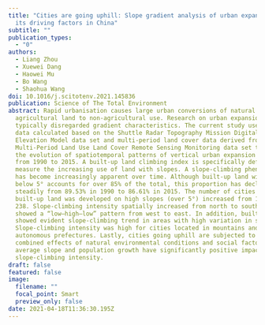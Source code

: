 ```yaml
---
title: "Cities are going uphill: Slope gradient analysis of urban expansion and
  its driving factors in China"
subtitle: ""
publication_types:
  - "0"
authors:
  - Liang Zhou
  - Xuewei Dang
  - Haowei Mu
  - Bo Wang
  - Shaohua Wang
doi: 10.1016/j.scitotenv.2021.145836
publication: Science of The Total Environment
abstract: Rapid urbanisation causes large urban conversions of natural and
  agricultural land to non-agricultural use. Research on urban expansion has
  typically disregarded gradient characteristics. The current study uses slope
  data calculated based on the Shuttle Radar Topography Mission Digital
  Elevation Model data set and multi-period land cover data derived from China's
  Multi-Period Land Use Land Cover Remote Sensing Monitoring data set to reveal
  the evolution of spatiotemporal patterns of vertical urban expansion in China
  from 1990 to 2015. A built-up land climbing index is specifically defined to
  measure the increasing use of land with slopes. A slope-climbing phenomenon
  has become increasingly apparent over time. Although built-up land with slopes
  below 5° accounts for over 85% of the total, this proportion has declined
  steadily from 89.53% in 1990 to 86.61% in 2015. The number of cities where
  built-up land was developed on high slopes (over 5°) increased from 150 to
  238. Slope-climbing intensity spatially increased from north to south, and
  showed a “low–high–low” pattern from west to east. In addition, built-up land
  showed evident slope-climbing trend in areas with high variation in slope.
  Slope-climbing intensity was high for cities located in mountains and ethnic
  autonomous prefectures. Lastly, cities going uphill are subjected to the
  combined effects of natural environmental conditions and social factors. The
  average slope and population growth have significantly positive impact on
  slope-climbing intensity.
draft: false
featured: false
image:
  filename: ""
  focal_point: Smart
  preview_only: false
date: 2021-04-18T11:36:30.195Z
---
```

